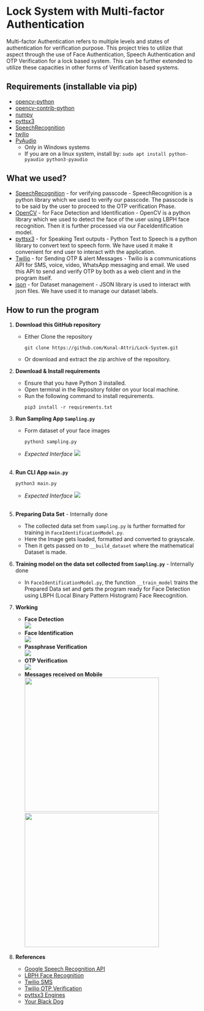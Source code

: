 # Lock System with Multi-factor Authentication
Multi-factor Authentication refers to multiple levels and states of authentication for verification purpose. This
project tries to utilize that aspect through the use of Face Authentication, Speech Authentication and OTP Verification
for a lock based system. This can be further extended to utilize these capacities in other forms of Verification based
systems.

## Requirements (installable via pip)
- [opencv-python](https://pypi.org/project/opencv-python/)
- [opencv-contrib-python](https://pypi.org/project/opencv-contrib-python/)
- [numpy](https://pypi.org/project/numpy/)
- [pyttsx3](https://pypi.org/project/pyttsx3/)
- [SpeechRecognition](https://pypi.org/project/SpeechRecognition/)
- [twilio](https://pypi.org/project/twilio/)
- [PyAudio](https://pypi.org/project/PyAudio/)
  - Only in Windows systems
  - If you are on a linux system, install by:
    `sudo apt install python-pyaudio python3-pyaudio`

## What we used?
- [SpeechRecognition](https://www.geeksforgeeks.org/speech-recognition-in-python-using-google-speech-api/) - for 
verifying passcode - SpeechRecognition is a python library which we used to verify our passcode. The passcode is to be 
said by the user to proceed to the OTP verification Phase.
- [OpenCV](https://opencv.org/) - for Face Detection and Identification - OpenCV is a python library which we used to 
detect the face of the user using LBPH face recognition. Then it is further processed via our FaceIdentification model.
- [pyttsx3](https://pyttsx3.readthedocs.io/en/latest/) - for Speaking Text outputs - Python Text to Speech is a python 
library to convert text to speech form. We have used it make it convenient for end user to interact with the application.
- [Twilio](https://www.twilio.com/) - for Sending OTP & alert Messages - Twilio is a communications API for SMS, voice, 
video, WhatsApp messaging and email. We used this API to send and verify OTP by both as a web client and in the program 
itself.
- [json](https://docs.python.org/3/library/json.html) - for Dataset management - JSON library is used to interact with 
json files. We have used it to manage our dataset labels.

## How to run the program
1. **Download this GitHub repository**
	- Either Clone the repository
		```
		git clone https://github.com/Kunal-Attri/Lock-System.git
		```
	- Or download and extract the zip archive of the repository.

2. **Download & Install requirements**
	- Ensure that you have Python 3 installed.
	- Open terminal in the Repository folder on your local machine.
	- Run the following command to install requirements.
		```
		pip3 install -r requirements.txt
 		```
3. **Run Sampling App `Sampling.py`**
      - Form dataset of your face images
               
	        python3 sampling.py
      - *Expected Interface*
            <img src="images/sampling.png">
<br><br>
4. **Run CLI App `main.py`**

       python3 main.py 
      - *Expected Interface*
           <img src="images/main.png">
<br><br>
5. **Preparing Data Set** - Internally done
     - The collected data set from `sampling.py` is further formatted for training in `FaceIdentificationModel.py`.
     - Here the Image gets loaded, formatted and converted to grayscale.
     - Then it gets passed on to `__build_dataset` where the mathematical Dataset is made.
     
6. **Training model on the data set collected from `Sampling.py`** - Internally done
     - In `FaceIdentificationModel.py`, the function `__train_model` trains the Prepared Data set and gets the program ready for Face Detection using LBPH (Local Binary Pattern Histogram) Face Reecognition.

7. **Working**
     - **Face Detection**
        <br>
        <img src="images/faceDetection.png">
     - **Face Identification**
        <br>
        <img src="images/faceIdentification.png">
     - **Passphrase Verification**
        <br>
        <img src="images/passphrase.png">
     - **OTP Verification**
        <br>
        <img src="images/otpVerification.png">
     - **Messages received on Mobile**
        <br>
        <img src="images/mobile_messages_1.jpg" width=350><img src="images/mobile_messages_2.jpg" width=350>
8. **References**
    - [Google Speech Recognition API](https://www.geeksforgeeks.org/speech-recognition-in-python-using-google-speech-api/) 
    - [LBPH Face Recognition](https://towardsdatascience.com/face-recognition-how-lbph-works-90ec258c3d6b)
    - [Twilio SMS](https://www.twilio.com/docs/sms)
    - [Twilio OTP Verification](https://www.twilio.com/code-exchange/one-time-passcode-verification-otp)
    - [pyttsx3 Engines](https://pyttsx3.readthedocs.io/en/latest/engine.html#examples)
    - [Your Black Dog](https://en.wikipedia.org/wiki/Black_Dog_Scotch_Whisky)


